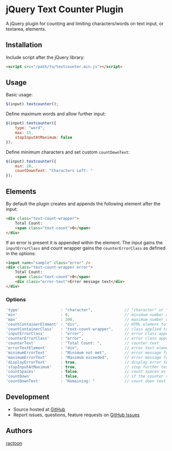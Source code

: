 # jQuery Text Counter Plugin

A jQuery plugin for counting and limiting characters/words on text input, or textarea, elements.

## Installation

Include script after the jQuery library:

```html
<script src="/path/to/textcounter.min.js"></script>
```

## Usage

Basic usage:

```javascript
$(input).textcounter();
```

Define maximum words and allow further input:

```javascript
$(input).textcounter({
	type: "word",
	max: 15,
	stopInputAtMaximum: false
});
```

Define minimum characters and set custom `countDownText`:

```javascript
$(input).textcounter({
	min: 20,
	countDownText: "Characters Left: "
});
```

## Elements

By default the plugin creates and appends the following element after the input:

```html
<div class="text-count-wrapper">
	Total Count:
	<span class="text-count">0</span>
</div>
```

If an error is present it is appended within the element. The input gains the `inputErrorClass` and count wrapper gains the `counterErrorClass` as defined in the options:

```html
<input name="sample" class="error" />
<div class="text-count-wrapper error">
	Total Count:
	<span class="text-count">0</span>
	<div class="error-text">Error message text</div>
</div>
```

### Options

```javascript
'type'					: "character",				// "character" or "word"
'min'					: 0,						// minimum number of characters/words
'max'					: 200,						// maximum number of characters/words, -1 for unlimited
'countContainerElement'	: "div",					// HTML element to wrap the text count in
'countContainerClass'	: "text-count-wrapper",		// class applied to the countContainerElement
'inputErrorClass'		: "error",					// error class appended to the input element if error occurs 
'counterErrorClass'		: "error",					// error class appended to the countContainerElement if error occurs 
'counterText'			: "Total Count: ",			// counter text
'errorTextElement'		: "div",					// error text element
'minimumErrorText'		: "Minimum not met",		// error message for minimum not met,
'maximumErrorText'		: "Maximum exceeded",		// error message for maximum range exceeded,
'displayErrorText'		: true,						// display error text messages for minimum/maximum values
'stopInputAtMaximum'	: true,						// stop further text input if maximum reached
'countSpaces'			: false,					// count spaces as character (only for "character" type)
'countDown'             : false,                    // if the counter should deduct from maximum characters/words rather than counting up
'countDownText'         : "Remaining: "             // count down text
```

## Development

- Source hosted at [GitHub](https://github.com/ractoon/jQuery-Text-Counter)
- Report issues, questions, feature requests on [GitHub Issues](https://github.com/ractoon/jQuery-Text-Counter/issues)


## Authors

[ractoon](http://www.ractoon.com)